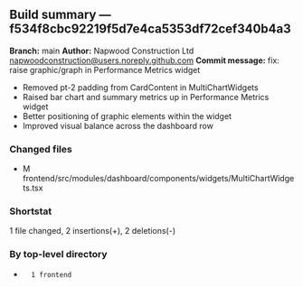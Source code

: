 ## Build summary — f534f8cbc92219f5d7e4ca5353df72cef340b4a3

**Branch:** main **Author:** Napwood Construction Ltd <napwoodconstruction@users.noreply.github.com>
**Commit message:** fix: raise graphic/graph in Performance Metrics widget

- Removed pt-2 padding from CardContent in MultiChartWidgets
- Raised bar chart and summary metrics up in Performance Metrics widget
- Better positioning of graphic elements within the widget
- Improved visual balance across the dashboard row

### Changed files

- M frontend/src/modules/dashboard/components/widgets/MultiChartWidgets.tsx

### Shortstat

1 file changed, 2 insertions(+), 2 deletions(-)

### By top-level directory

-       1 frontend
